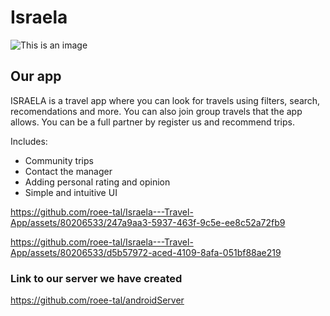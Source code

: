 # Israela


![This is an image](https://github.com/roee-tal/Final-project_Data-Science/blob/main/logooooo.png)

## Our app

ISRAELA is a travel app where you can look for travels using filters, search, recomendations and more. You can also join group travels
that the app allows. You can be a full partner by register us and recommend trips.

Includes:
* Community trips
* Contact the manager
* Adding personal rating and opinion
* Simple and intuitive UI







https://github.com/roee-tal/Israela---Travel-App/assets/80206533/247a9aa3-5937-463f-9c5e-ee8c52a72fb9






https://github.com/roee-tal/Israela---Travel-App/assets/80206533/d5b57972-aced-4109-8afa-051bf88ae219




### Link to our server we have created
<a href="https://github.com/roee-tal/androidServer">https://github.com/roee-tal/androidServer</a>






